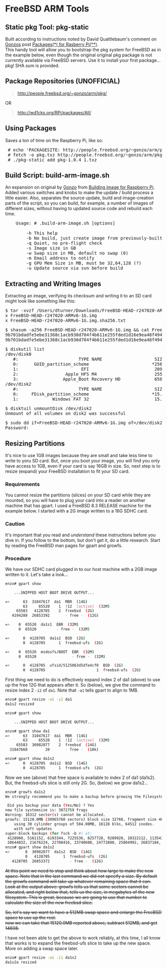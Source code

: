 FreeBSD ARM Tools
=================

Static pkg Tool: pkg-static
---------------------------
Built according to instructions noted by David Quattlebaum's comment on [Gonzos](http://kernelnomicon.org/) post [Packages(*) for Rasberry Pi(**)](http://kernelnomicon.org/?p=261).  
This handy tool will allow you to bootstrap the pkg system for FreeBSD as in the example below, even though the original
original pkg package is not currently available via FreeBSD servers.  Use it to install your first package... pkg!  SHA 
sum is provided.

Package Repositories (UNOFFICIAL)
---------------------------------
> http://people.freebsd.org/~gonzo/arm/pkg/

OR

> http://wd1cks.org/RPi/packages/All/

Using Packages
--------------
Saves a ton of time on the Raspberry Pi, like so:
<pre>
 # echo 'PACKAGESITE: http://people.freebsd.org/~gonzo/arm/pkg/' > /usr/local/etc/pkg.conf 
 # fetch -o pkg.txz http://people.freebsd.org/~gonzo/arm/pkg/pkg-1.0.4_1.txz
 # ./pkg-static add pkg-1.0.4_1.txz
</pre>

Build Script: build-arm-image.sh
--------------------------------
An expansion on original by [Gonzo](http://kernelnomicon.org/) from [Building image for Raspberry Pi](http://kernelnomicon.org/?p=275).  Added
various switches and knobs to make the update / build process a little easier.  Also, separates the source update, build and image-creation parts
of the script, so you can build, for example, a number of images of different sizes, without having to updated source code and rebuild each time.

<pre>
	Usage: # .build-arm-image.sh [options]

		-h This help
		-b No build, just create image from previously-built source
		-q Quiet, no pre-flight check
		-s Image size in GB
		-w Swap size in MB, default no swap (0)
		-m Email address to notify
		-g GPU Mem Size in MB, must be 32,64,128 (?)
		-u Update source via svn before build
</pre>

Extracting and Writing Images
-----------------------------
Extracting an image, verifying its checksum and writing it to an SD card might look like something like this:
<pre>
$ tar -xvzf /Users/dturner/Downloads/FreeBSD-HEAD-r247020-ARMv6-1G.img.tgz
x FreeBSD-HEAD-r247020-ARMv6-1G.img
x FreeBSD-HEAD-r247020-ARMv6-1G.img.sha256.txt
</pre>
<pre>
$ shasum -a256 FreeBSD-HEAD-r247020-ARMv6-1G.img && cat FreeBSD-HEAD-r247020-ARMv6-1G.img.sha256.txt
9b701bdadfe5ebe31368c1acb930d704f4b611e255fded1d16e9ea48f4940000  FreeBSD-HEAD-r247020-ARMv6-1G.img
9b701bdadfe5ebe31368c1acb930d704f4b611e255fded1d16e9ea48f4940000  FreeBSD-HEAD-r247020-ARMv6-1G.img
</pre>
<pre>
$ diskutil list
/dev/disk0
   #:                       TYPE NAME                    SIZE       IDENTIFIER
   0:      GUID_partition_scheme                        *256.1 GB   disk0
   1:                        EFI                         209.7 MB   disk0s1
   2:                  Apple_HFS M4                      255.2 GB   disk0s2
   3:                 Apple_Boot Recovery HD             650.0 MB   disk0s3
/dev/disk2
   #:                       TYPE NAME                    SIZE       IDENTIFIER
   0:     FDisk_partition_scheme                        *15.9 GB    disk2
   1:             Windows_FAT_32                         15.9 GB    disk2s1
</pre>
<pre>
$ disktuil unmountDisk /dev/disk2
Unmount of all volumes on disk2 was successful
</pre>
<pre>
$ sudo dd if=FreeBSD-HEAD-r247020-ARMv6-1G.img of=/dev/disk2 bs=1m
Password:
</pre>

Resizing Partitions
-------------------
It's nice to use 1GB images because they are small and take less time to write to yoru SD card.  But,
once you boot your image, you will find you only have access to 1GB, even if your card is say 16GB in
size.  So, next step is to resize (expand) your FreeBSD installation to fit your SD card.

### Requirements
You cannot resize the partitions (slices) on your SD card while they are mounted, so you will have to
plug your card into a reader on another machine that has gpart.  I used a FreeBSD 8.3 RELEASE machine 
for the example below.  I started with a 2G image written to a 16G SDHC card.

### Caution
It's important that you read and _understand_ these instructions before you dive in.  If you follow 
to the bottom, but don't get it, do a little research.  Start by reading the FreeBSD man pages for
gpart and growfs.

### Procedure
We have our SDHC card plugged in to our host machine with a 2GB image written to it.  Let's take a 
look...

```bash
enzo# gpart show

	...SNIPPED HOST BOOT DRIVE OUTPUT...

=>      63  31047617  da1  MBR  (14G)
        63     65520    1  !12  [active]  (32M)
     65583   4128705    2  freebsd  (2G)
   4194288  26853392       - free -  (12G)

=>    0  65520  da1s1  EBR  (32M)
      0  65520         - free -  (32M)

=>      0  4128705  da1s2  BSD  (2G)
        0  4128705      1  freebsd-ufs  (2G)

=>    0  65520  msdosfs/BOOT  EBR  (32M)
      0  65520                - free -  (32M)

=>      0  4128705  ufsid/5125063d5dfe4cf0  BSD  (2G)
        0  4128705                       1  freebsd-ufs  (2G)
```

First thing we need to do is effectively expand index 2 of da1 (above) to use up the free 12G 
that appears after it. So (below), we give the command to resize index 2 `-i2` of `da1`.  Note 
that `-a1` tells gpart to align to 1MB.

```bash
enzo# gpart resize -a1 -i2 da1
da1s2 resized

enzo# gpart show

	...SNIPPED HOST BOOT DRIVE OUTPUT...

enzo# gpart show da1
=>      63  31047617  da1  MBR  (14G)
        63     65520    1  !12  [active]  (32M)
     65583  30982077    2  freebsd  (14G)
  31047660        20       - free -  (10k)

enzo# gpart show da1s2
=>      0  4128705  da1s2  BSD  (14G)
        0  4128705      1  freebsd-ufs  (2G)
```

Now we see (above) that free space is available to index 2 of da1 (da1s2).  But, the freebsd-ufs 
slice is still only 2G.  So, (below) we grow da1s2...

```bash
enzo# growfs da1s2
We strongly recommend you to make a backup before growing the Filesystem

 Did you backup your data (Yes/No) ? Yes
new file systemsize is: 3872759 frags
Warning: 16312 sector(s) cannot be allocated.
growfs: 15120.0MB (30965760 sectors) block size 32768, fragment size 4096
	using 30 cylinder groups of 504.00MB, 16128 blks, 64512 inodes.
	with soft updates
super-block backups (for fsck -b #) at:
 4128960, 5161152, 6193344, 7225536, 8257728, 9289920, 10322112, 11354304, 12386496, 13418688, 14450880, 15483072, 16515264, 17547456, 18579648, 19611840,
 20644032, 21676224, 22708416, 23740608, 24772800, 25804992, 26837184, 27869376, 28901568, 29933760
enzo# gpart show da1s2
=>       0  30982077  da1s2  BSD  (14G)
         0   4128705      1  freebsd-ufs  (2G)
   4128705  26853372         - free -  (12G)
```

<del>At this point we need to stop and think about how large to make the new space.  Note that in the 
last command we did not specify a size.  By default the growfs command will take up whatever 
remaining space that it can.  Look at the output above: growfs tells us that some sectors cannot 
be allocated, and right below that, tells us the size, in megabytes of the new filesystem.  This
is great, because we are going to use that number to calculate the size of the new freebsd slice.</del>

<del>So, let's say we want to have a 512MB swap space and enlarge the FreeBSD space to use up the rest.  
now we can take that 15120.0MB reported above, subtract 512MB, and  get 14608.</del>

I have not been able to get the above to work reliably, at this time, I all know that works is to expand 
the freebsd-ufs slice to take up the new space.  More on adding a swap space later.

```bash
enzo# gpart resize -a1 -i1 da1s2
da1s2a resized
```
